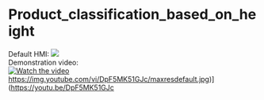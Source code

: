 # Product_classification_based_on_height
Default HMI:
<img src="https://github.com/thotranhuu99/Product_classification_based_on_height/blob/master/Images/Default_HMI.png">  
Demonstration video:  
[![Watch the video](https://img.youtube.com/vi/DpF5MK51GJc/maxresdefault.jpg)](https://youtu.be/DpF5MK51GJc)
https://img.youtube.com/vi/DpF5MK51GJc/maxresdefault.jpg)](https://youtu.be/DpF5MK51GJc

